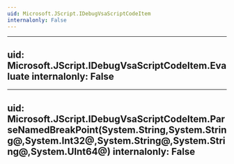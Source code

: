 ```yaml
---
uid: Microsoft.JScript.IDebugVsaScriptCodeItem
internalonly: False
---
```


---
uid: Microsoft.JScript.IDebugVsaScriptCodeItem.Evaluate
internalonly: False
---

---
uid: Microsoft.JScript.IDebugVsaScriptCodeItem.ParseNamedBreakPoint(System.String,System.String@,System.Int32@,System.String@,System.String@,System.UInt64@)
internalonly: False
---
